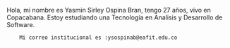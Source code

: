 Hola, mi nombre es Yasmin Sirley Ospina Bran, tengo 27 años, vivo en Copacabana. Estoy estudiando
        una Tecnología en Analisis y Desarrollo de Software. 
    
        Mi correo institucional es :ysospinab@eafit.edu.co
